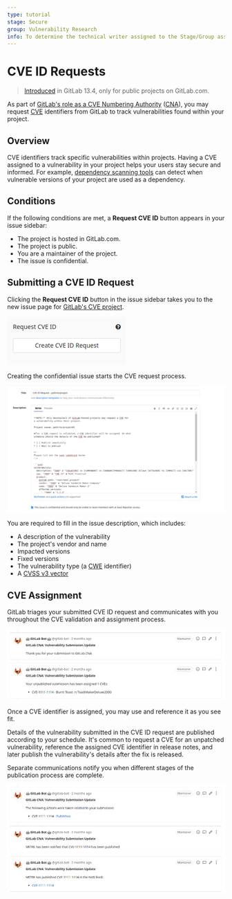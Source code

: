 ```yaml
---
type: tutorial
stage: Secure
group: Vulnerability Research
info: To determine the technical writer assigned to the Stage/Group associated with this page, see https://about.gitlab.com/handbook/engineering/ux/technical-writing/#designated-technical-writers
---
```


# CVE ID Requests

> [Introduced](https://gitlab.com/gitlab-org/gitlab/-/merge_requests/41203) in GitLab 13.4, only for public projects on GitLab.com.

As part of [GitLab's role as a CVE Numbering Authority](https://about.gitlab.com/security/cve/)
([CNA](https://cve.mitre.org/cve/cna.html)), you may request
[CVE](https://cve.mitre.org/index.html) identifiers from GitLab to track
vulnerabilities found within your project.

## Overview

CVE identifiers track specific vulnerabilities within projects. Having a CVE assigned to a
vulnerability in your project helps your users stay secure and informed. For example,
[dependency scanning tools](../application_security/dependency_scanning/index.md)
can detect when vulnerable versions of your project are used as a dependency.

## Conditions

If the following conditions are met, a **Request CVE ID** button appears in your issue sidebar:

- The project is hosted in GitLab.com.
- The project is public.
- You are a maintainer of the project.
- The issue is confidential.

## Submitting a CVE ID Request

Clicking the **Request CVE ID** button in the issue sidebar takes you to the new issue page for
[GitLab's CVE project](https://gitlab.com/gitlab-org/cves).

![CVE ID request button](img/cve_id_request_button.png)

Creating the confidential issue starts the CVE request process.

![New CVE ID request issue](img/new_cve_request_issue.png)

You are required to fill in the issue description, which includes:

- A description of the vulnerability
- The project's vendor and name
- Impacted versions
- Fixed versions
- The vulnerability type (a [CWE](https://cwe.mitre.org/data/index.html) identifier)
- A [CVSS v3 vector](https://nvd.nist.gov/vuln-metrics/cvss/v3-calculator)

## CVE Assignment

GitLab triages your submitted CVE ID request and communicates with you throughout the CVE validation
and assignment process.

![CVE ID request communication](img/cve_request_communication.png)

Once a CVE identifier is assigned, you may use and reference it as you see fit.

Details of the vulnerability submitted in the CVE ID request are published according to your
schedule. It's common to request a CVE for an unpatched vulnerability, reference the assigned CVE
identifier in release notes, and later publish the vulnerability's details after the fix is
released.

Separate communications notify you when different stages of the publication process are complete.

![CVE ID request publication communication](img/cve_request_communication_publication.png)

